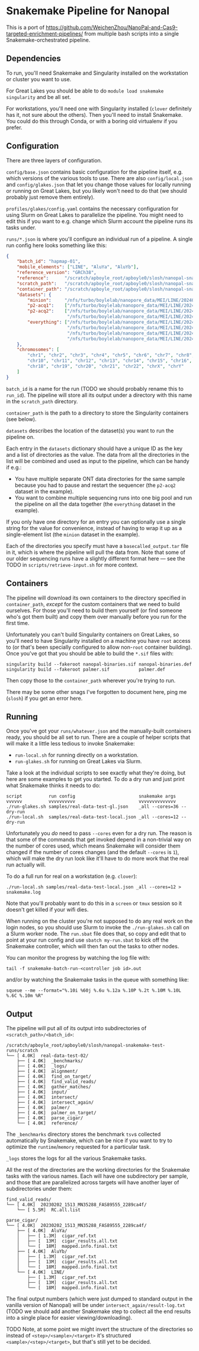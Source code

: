 # Snakemake Pipeline for Nanopal

This is a port of <https://github.com/WeichenZhou/NanoPal-and-Cas9-targeted-enrichment-pipelines/>
from multiple bash scripts into a single Snakemake-orchestrated pipeline.

## Dependencies

To run, you'll need Snakemake and Singularity installed on the workstation or
cluster you want to use.

For Great Lakes you should be able to do `module load snakemake singularity` and
be all set.

For workstations, you'll need one with Singularity installed (`clover`
definitely has it, not sure about the others).  Then you'll need to install
Snakemake.  You could do this through Conda, or with a boring old virtualenv if
you prefer.

## Configuration

There are three layers of configuration.

`config/base.json` contains basic configuration for the pipeline itself, e.g.
which versions of the various tools to use.  There are also `config/local.json` and
`config/glakes.json` that let you change those values for locally running or
running on Great Lakes, but you likely won't need to do that (we should
probably just remove them entirely).

`profiles/glakes/config.yaml` contains the necessary configuration for using
Slurm on Great Lakes to parallelize the pipeline.  You might need to edit this
if you want to e.g. change which Slurm account the pipeline runs its tasks
under.

`runs/*.json` is where you'll configure an individual run of a pipeline.
A single run config here looks something like this:

```json
{
    "batch_id": "hapmap-01",
    "mobile_elements": ["LINE", "AluYa", "AluYb"],
    "reference_version": "GRCh38",
    "reference":      "/scratch/apboyle_root/apboyle0/slosh/nanopal-snakemake-test-runs/ref/GCA_000001405.15_GRCh38_no_alt_analysis_set.fna",
    "scratch_path":   "/scratch/apboyle_root/apboyle0/slosh/nanopal-snakemake-test-runs/scratch",
    "container_path": "/scratch/apboyle_root/apboyle0/slosh/nanopal-snakemake-test-runs/containers",
    "datasets": {
        "minion":     "/nfs/turbo/boylelab/nanopore_data/MEI/LINE/20240523_1455_MN40776_FAY82215_1b3c041f",
        "p2-acq1":    ["/nfs/turbo/boylelab/nanopore_data/MEI/LINE/20240606_1417_P2S-01935-B_PAW86158_158598d3"],
        "p2-acq2":    ["/nfs/turbo/boylelab/nanopore_data/MEI/LINE/20240529_1010_P2S-01935-A_PAK58332_285f9616",
                       "/nfs/turbo/boylelab/nanopore_data/MEI/LINE/20240529_1356_P2S-01935-A_PAK58332_17eb569e"],
        "everything": ["/nfs/turbo/boylelab/nanopore_data/MEI/LINE/20240606_1417_P2S-01935-B_PAW86158_158598d3",
                       "/nfs/turbo/boylelab/nanopore_data/MEI/LINE/20240529_1010_P2S-01935-A_PAK58332_285f9616",
                       "/nfs/turbo/boylelab/nanopore_data/MEI/LINE/20240529_1356_P2S-01935-A_PAK58332_17eb569e",
                       "/nfs/turbo/boylelab/nanopore_data/MEI/LINE/20240523_1455_MN40776_FAY82215_1b3c041f"]
    },
    "chromosomes": [
        "chr1", "chr2", "chr3", "chr4", "chr5", "chr6", "chr7", "chr8", "chr9",
        "chr10", "chr11", "chr12", "chr13", "chr14", "chr15", "chr16", "chr17",
        "chr18", "chr19", "chr20", "chr21", "chr22", "chrX", "chrY"
    ]
}
```

`batch_id` is a name for the run (TODO we should probably rename this to
`run_id`).  The pipeline will store all its output under a directory with this
name in the `scratch_path` directory.

`container_path` is the path to a directory to store the Singularity containers
(see below).

`datasets` describes the location of the dataset(s) you want to run the pipeline
on.

Each entry in the `datasets` dictionary should have a unique ID as the key and
a list of directories as the value.  The data from all the directories in the
list will be combined and used as input to the pipeline, which can be handy if
e.g.:

* You have multiple separate ONT data directories for the same sample because
  you had to pause and restart the sequencer (the `p2-acq2` dataset in the
  example).
* You want to combine multiple sequencing runs into one big pool and run the
  pipeline on all the data together (the `everything` dataset in the example).

If you only have one directory for an entry you can optionally use a single
string for the value for convenience, instead of having to wrap it up as
a single-element list (the `minion` dataset in the example).

Each of the directories you specify must have a `basecalled_output.tar` file in
it, which is where the pipeline will pull the data from.  Note that some of our
older sequencing runs have a slightly different format here — see the TODO in
`scripts/retrieve-input.sh` for more context.

## Containers

The pipeline will download its own containers to the directory specified in
`container_path`, *except* for the custom containers that we need to build
ourselves.  For those you'll need to build them yourself (or find someone who's
got them built) and copy them over manually before you run for the first time.

Unfortunately you can't build Singularity containers on Great Lakes, so you'll
need to have Singularity installed on a machine you have `root` access to (or
that's been specially configured to allow non-`root` container building). Once
you've got that you should be able to build the `*.sif` files with:

    singularity build --fakeroot nanopal-binaries.sif nanopal-binaries.def
    singularity build --fakeroot palmer.sif           palmer.def

Then copy those to the `container_path` wherever you're trying to run.

There may be some other snags I've forgotten to document here, ping me (`slosh`)
if you get an error here.

## Running

Once you've got your `runs/whatever.json` and the manually-built containers
ready, you should be all set to run.  There are a couple of helper scripts that
will make it a little less tedious to invoke Snakemake:

* `run-local.sh` for running directly on a workstation.
* `run-glakes.sh` for running on Great Lakes via Slurm.

Take a look at the individual scripts to see exactly what they're doing, but
here are some examples to get you started.  To do a dry run and just print what
Snakemake thinks it needs to do:

    script          run config                        snakemake args
    vvvvvv          vvvvvvvvvv                        vvvvvvvvvvvvvv
    ./run-glakes.sh samples/real-data-test-gl.json    _all --cores=36 --dry-run
    ./run-local.sh  samples/real-data-test-local.json _all --cores=12 --dry-run

Unfortunately you *do* need to pass `--cores` even for a dry run.  The reason is
that some of the commands that get invoked depend in a non-trivial way on the
number of cores used, which means Snakemake will consider them changed if the
number of cores changes (and the default `--cores` is `1`), which will make the
dry run look like it'll have to do more work that the real run actually will.

To do a full run for real on a workstation (e.g. `clover`):

    ./run-local.sh samples/real-data-test-local.json _all --cores=12 > snakemake.log

Note that you'll probably want to do this in a `screen` or `tmux` session so it
doesn't get killed if your wifi dies.

When running on the cluster you're not supposed to do any real work on the login
nodes, so you should use Slurm to invoke the `./run-glakes.sh` call on a Slurm
worker node.  The `run.sbat` file does that, so copy and edit that to point at
your run config and use `sbatch my-run.sbat` to kick off the Snakemake
controller, which will then fan out the tasks to other nodes.

You can monitor the progress by watching the log file with:

    tail -f snakemake-batch-run-<controller job id>.out

and/or by watching the Snakemake tasks in the queue with something like:

    squeue --me --format="%.10i %60j %.6u %.12a %.10P %.2t %.10M %.10L %.6C %.10m %R"

## Output

The pipeline will put all of its output into subdirectories of `<scratch_path>/<batch_id>`:

```
/scratch/apboyle_root/apboyle0/slosh/nanopal-snakemake-test-runs/scratch
└── [ 4.0K]  real-data-test-02/
    ├── [ 4.0K]  _benchmarks/
    ├── [ 4.0K]  _logs/
    ├── [ 4.0K]  alignment/
    ├── [ 4.0K]  find_on_target/
    ├── [ 4.0K]  find_valid_reads/
    ├── [ 4.0K]  gather_matches/
    ├── [ 4.0K]  input/
    ├── [ 4.0K]  intersect/
    ├── [ 4.0K]  intersect_again/
    ├── [ 4.0K]  palmer/
    ├── [ 4.0K]  palmer_on_target/
    ├── [ 4.0K]  parse_cigar/
    └── [ 4.0K]  reference/
```

The `_benchmarks` directory stores the benchmark `tsv`s collected automatically
by Snakemake, which can be nice if you want to try to optimize the
`runtime`/`memory` requested for a particular task.

`_logs` stores the logs for all the various Snakemake tasks.

All the rest of the directories are the working directories for the Snakemake
tasks with the various names.  Each will have one subdirectory per sample, and
those that are parallelized across targets will have another layer of
subdirectories under them:

```
find_valid_reads/
└── [ 4.0K]  20230202_1513_MN35288_FAS89555_2289ca4f/
    └── [ 5.5M]  RC.all.list

parse_cigar/
└── [ 4.0K]  20230202_1513_MN35288_FAS89555_2289ca4f/
    ├── [ 4.0K]  AluYa/
    │   ├── [ 1.3M]  cigar_ref.txt
    │   ├── [  13M]  cigar_results.all.txt
    │   └── [  18M]  mapped.info.final.txt
    ├── [ 4.0K]  AluYb/
    │   ├── [ 1.3M]  cigar_ref.txt
    │   ├── [  13M]  cigar_results.all.txt
    │   └── [  18M]  mapped.info.final.txt
    └── [ 4.0K]  LINE/
        ├── [ 1.3M]  cigar_ref.txt
        ├── [  13M]  cigar_results.all.txt
        └── [  18M]  mapped.info.final.txt
```

The final output numbers (which were just dumped to standard output in the
vanilla version of Nanopal) will be under `intersect_again/result-log.txt` (TODO
we should add another Snakemake step to collect all the end results into
a single place for easier viewing/downloading).

TODO Note, at some point we might invert the structure of the directories so
instead of `<step>/<sample>/<target>` it's structured
`<sample>/<step>/<target>`, but that's still yet to be decided.
